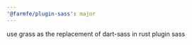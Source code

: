 ```yaml
---
'@farmfe/plugin-sass': major
---
```


use grass as the replacement of dart-sass in rust plugin sass
